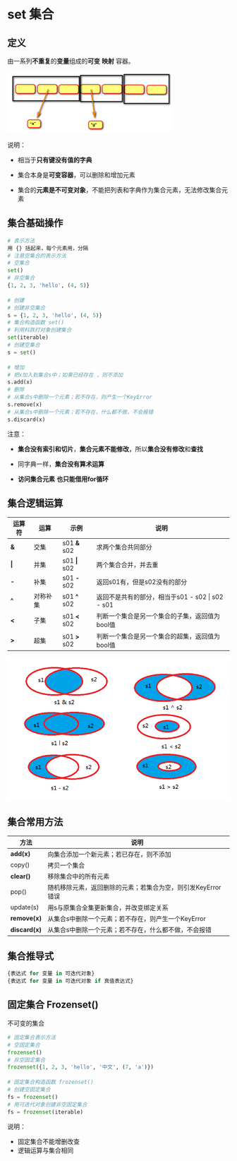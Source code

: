 # set 集合

## 定义

由一系列**不重复**的**变量**组成的**可变** **映射** 容器。

![集合](images/set.png)

说明：

- 相当于**只有键没有值的字典**

- 集合本身是**可变容器**，可以删除和增加元素

- 集合的**元素是不可变对象**，不能把列表和字典作为集合元素，无法修改集合元素



## 集合基础操作

```python
# 表示方法
用 {} 括起来，每个元素用，分隔
# 注意空集合的表示方法
# 空集合
set()
# 非空集合
{1, 2, 3, 'hello', (4, 5)}

# 创建
# 创建非空集合
s = {1, 2, 3, 'hello', (4, 5)}
# 集合构造函数 set()
# 利用科跌打对象创建集合
set(iterable)
# 创建空集合
s = set()

# 增加
# 把x加入到集合s中；如果已经存在 ，则不添加
s.add(x)
# 删除
# 从集合s中删除一个元素；若不存在，则产生一个KeyError
s.remove(x)
# 从集合s中删除一个元素；若不存在，什么都不做，不会报错
s.discard(x)
```

注意：

- **集合没有索引和切片**，**集合元素不能修改**，所以**集合没有修改**和**查找**

- 同字典一样，**集合没有算术运算**

- **访问集合元素** **也只能借用for循环**



## 集合逻辑运算

| 运算符 | 运算     | 示例            | 说明                                                   |
| ------ | -------- | --------------- | ------------------------------------------------------ |
| **&**  | 交集     | s01 **&** s02   | 求两个集合共同部分                                     |
| **\|** | 并集     | s01 **\|** s02  | 两个集合合并，并去重                                   |
| **-**  | 补集     | s01 **-**   s02 | 返回s01有，但是s02没有的部分                           |
| **^**  | 对称补集 | s01 **^** s02   | 返回不是共有的部分，相当于s01 -   s02   \|   s02 - s01 |
| **<**  | 子集     | s01  **<** s02  | 判断一个集合是另一个集合的子集，返回值为bool值         |
| **>**  | 超集     | s01  **>** s02  | 判断一个集合是另一个集合的超集，返回值为bool值         |

![集合逻辑运算](images/set_logic.png)



## 集合常用方法

| 方法               | 说明                                                         |
| ------------------ | ------------------------------------------------------------ |
| **add(**x**)**     | 向集合添加一个新元素；若已存在，则不添加                     |
| copy()             | 拷贝一个集合                                                 |
| **clear()**        | 移除集合中的所有元素                                         |
| pop()              | 随机移除元素，返回删除的元素；若集合为空，则引发KeyError错误 |
| update(s)          | 用s与原集合全集更新集合，并改变绑定关系                      |
| **remove(**x**)**  | 从集合s中删除一个元素；若不存在，则产生一个KeyError          |
| **discard(**x**)** | 从集合s中删除一个元素；若不存在，什么都不做，不会报错        |



## 集合推导式

```python
{表达式 for 变量 in 可迭代对象}
{表达式 for 变量 in 可迭代对象 if 真值表达式}
```



## 固定集合 Frozenset()

不可变的集合

```python
# 固定集合表示方法
# 空固定集合
frozenset()
# 非空固定集合
frozenset({1, 2, 3, 'hello', '中文', (7, 'a')})

# 固定集合构造函数 frozenset()
# 创建空固定集合
fs = frozenset()
# 用可迭代对象创建非空固定集合
fs = frozenset(iterable)
```

说明：

- 固定集合不能增删改查
- 逻辑运算与集合相同